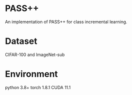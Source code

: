 # PASS++
An implementation of PASS++ for class incremental learning.
# Dataset
CIFAR-100 and ImageNet-sub

# Environment 
python 3.8+
torch 1.8.1
CUDA 11.1
